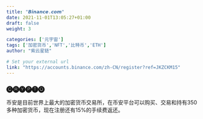 ```yaml
---
title: "𝘽𝙞𝙣𝙖𝙣𝙘𝙚.𝙘𝙤𝙢"
date: 2021-11-01T13:05:27+01:00
draft: false
weight: 3

categories: ['元宇宙']
tags: ['加密货币','NFT','比特币','ETH']
author: "紫云星链"

# Set your external url
link: "https://accounts.binance.com/zh-CN/register?ref=JKZCKM15"
---
```


### 🅒🅡🅨🅟🅣🅞 
币安是目前世界上最大的加密货币交易所，在币安平台可以购买、交易和持有350多种加密货币，现在注册还有15%的手续费返还。
